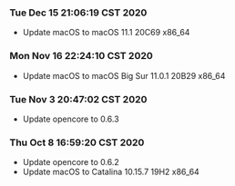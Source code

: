 ### Tue Dec 15 21:06:19 CST 2020

+ Update macOS to macOS 11.1 20C69 x86_64

### Mon Nov 16 22:24:10 CST 2020

  + Update macOS to macOS Big Sur 11.0.1 20B29 x86_64

### Tue Nov  3 20:47:02 CST 2020

  + Update opencore to 0.6.3


### Thu Oct  8 16:59:20 CST 2020

  + Update opencore to 0.6.2
  + Update macOS to Catalina 10.15.7 19H2 x86_64
